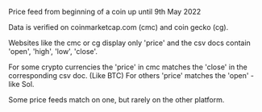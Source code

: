 Price feed from beginning of a coin up until 9th May 2022

Data is verified on coinmarketcap.com (cmc) and coin gecko (cg).

Websites like the cmc or cg display only 'price'
and the csv docs contain 'open', 'high', 'low', 'close'. 

For some crypto currencies the 'price' in cmc matches the 'close' in the 
corresponding csv doc. (Like BTC) For others 'price' matches the 'open' - like Sol.

Some price feeds match on one, but rarely on the other platform.


